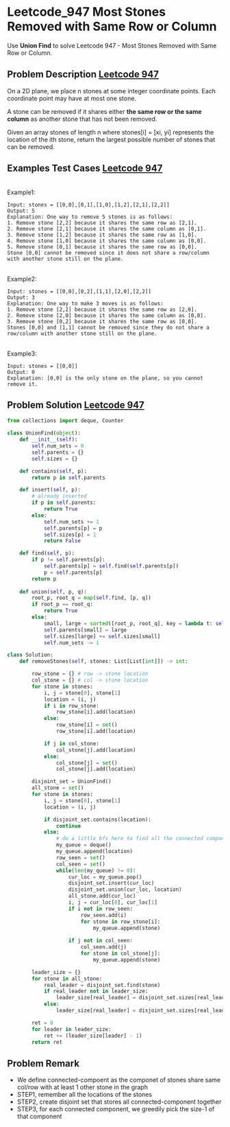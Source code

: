 # Leetcode_947 Most Stones Removed with Same Row or Column



Use **Union Find** to solve Leetcode 947 - Most Stones Removed with Same Row or Column. 
<!--more-->


## Problem Description [Leetcode 947](https://leetcode.com/problems/most-stones-removed-with-same-row-or-column/)
<p>
On a 2D plane, we place n stones at some integer coordinate points. Each coordinate point may have at most one stone.

A stone can be removed if it shares either **the same row or the same column** as another stone that has not been removed.

Given an array stones of length n where stones[i] = [xi, yi] represents the location of the ith stone, return the largest possible number of stones that can be removed.
</p>



## Examples Test Cases [Leetcode 947](https://leetcode.com/problems/most-stones-removed-with-same-row-or-column/)
<br>
Example1:
<br>

```
Input: stones = [[0,0],[0,1],[1,0],[1,2],[2,1],[2,2]]
Output: 5
Explanation: One way to remove 5 stones is as follows:
1. Remove stone [2,2] because it shares the same row as [2,1].
2. Remove stone [2,1] because it shares the same column as [0,1].
3. Remove stone [1,2] because it shares the same row as [1,0].
4. Remove stone [1,0] because it shares the same column as [0,0].
5. Remove stone [0,1] because it shares the same row as [0,0].
Stone [0,0] cannot be removed since it does not share a row/column with another stone still on the plane.
```

<br>
Example2:
<br>

```
Input: stones = [[0,0],[0,2],[1,1],[2,0],[2,2]]
Output: 3
Explanation: One way to make 3 moves is as follows:
1. Remove stone [2,2] because it shares the same row as [2,0].
2. Remove stone [2,0] because it shares the same column as [0,0].
3. Remove stone [0,2] because it shares the same row as [0,0].
Stones [0,0] and [1,1] cannot be removed since they do not share a row/column with another stone still on the plane.
```

<br>
Example3:
<br>

```
Input: stones = [[0,0]]
Output: 0
Explanation: [0,0] is the only stone on the plane, so you cannot remove it.
```



## Problem Solution [Leetcode 947](https://leetcode.com/problems/most-stones-removed-with-same-row-or-column/)


```python
from collections import deque, Counter

class UnionFind(object):
    def __init__(self):
        self.num_sets = 0
        self.parents = {}
        self.sizes = {}

    def contains(self, p):
        return p in self.parents

    def insert(self, p):
        # already inserted
        if p in self.parents:
            return True
        else:
            self.num_sets += 1
            self.parents[p] = p
            self.sizes[p] = 1
            return False

    def find(self, p):
        if p != self.parents[p]:
            self.parents[p] = self.find(self.parents[p])
            p = self.parents[p]
        return p
    
    def union(self, p, q):
        root_p, root_q = map(self.find, [p, q])
        if root_p == root_q:
            return True
        else:
            small, large = sorted([root_p, root_q], key = lambda t: self.sizes[t])
            self.parents[small] = large
            self.sizes[large] += self.sizes[small]
            self.num_sets -= 1

class Solution:
    def removeStones(self, stones: List[List[int]]) -> int:

        row_stone = {} # row -> stone location
        col_stone = {} # col -> stone location
        for stone in stones:
            i, j = stone[0], stone[1]
            location = (i, j)
            if i in row_stone:
                row_stone[i].add(location)
            else:
                row_stone[i] = set()
                row_stone[i].add(location)

            if j in col_stone:
                col_stone[j].add(location)
            else:
                col_stone[j] = set()
                col_stone[j].add(location)

        disjoint_set = UnionFind()
        all_stone = set()
        for stone in stones:
            i, j = stone[0], stone[1]
            location = (i, j)

            if disjoint_set.contains(location):
                continue
            else:
                # do a little bfs here to find all the connected component
                my_queue = deque()
                my_queue.append(location)
                row_seen = set()
                col_seen = set()
                while(len(my_queue) != 0):
                    cur_loc = my_queue.pop()
                    disjoint_set.insert(cur_loc)
                    disjoint_set.union(cur_loc, location)
                    all_stone.add(cur_loc)
                    i, j = cur_loc[0], cur_loc[1]
                    if i not in row_seen:
                        row_seen.add(i)
                        for stone in row_stone[i]:
                            my_queue.append(stone)
                            
                    if j not in col_seen:
                        col_seen.add(j)
                        for stone in col_stone[j]:
                            my_queue.append(stone)

        leader_size = {}
        for stone in all_stone:
            real_leader = disjoint_set.find(stone)
            if real_leader not in leader_size:
                leader_size[real_leader] = disjoint_set.sizes[real_leader]
            else:
                leader_size[real_leader] = disjoint_set.sizes[real_leader]

        ret = 0
        for leader in leader_size:
            ret += (leader_size[leader] - 1)
        return ret  
```


## Problem Remark 
- We define connected-compoent as the componet of stones share same col/row with at least 1 other stone in the graph
- STEP1, remember all the locations of the stones
- STEP2, create disjoint set that stores all connected-component together 
- STEP3, for each connected component, we greedily pick the size-1 of that component
